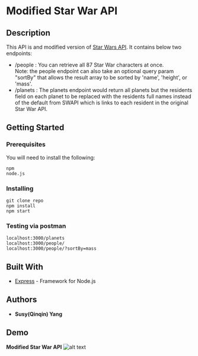 # Modified Star War API

## Description

This API is and modified version of [Star Wars API](https://swapi.dev/). It contains below two endpoints:
- /people : You can retrieve all 87 Star War characters at once. <br />
  Note: the people endpoint can also take an optional query param "sortBy" that allows the result array to be sorted by 'name', 'height', or 'mass'.
- /planets : The planets endpoint would return all planets but the residents field on each planet to be replaced with the residents full names instead of the default from SWAPI which is links to each resident in the original Star War API.

## Getting Started

### Prerequisites

You will need to install the following:

```
npm
node.js
```

### Installing

```
git clone repo
npm install
npm start
```

### Testing via postman

```
localhost:3000/planets
localhost:3000/people/
localhost:3000/people/?sortBy=mass
```

## Built With
- [Express](https://expressjs.com/) - Framework for Node.js

## Authors

- **Susy(Qinqin) Yang**

## Demo
**Modified Star War API**
![alt text](http://g.recordit.co/JlKgf3eZ2G.gif)